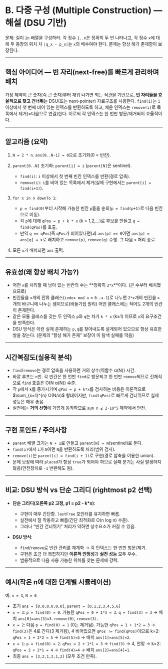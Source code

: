 # B. 다중 구성 (Multiple Construction) — 해설 (DSU 기반)

문제: 길이 `2n` 배열을 구성하라. 각 정수 `1..n`은 정확히 두 번 나타나고, 각 정수 `x`에 대해 두 등장의 위치 차 `|q_x - p_x|`는 `x`의 배수여야 한다. 문제는 항상 해가 존재함이 보장된다.

---

## 핵심 아이디어 — 빈 자리(next-free)를 빠르게 관리하며 배치

가장 제약이 큰 숫자(즉 큰 숫자)부터 채워 나가면 되는 직관을 기반으로, **빈 자리들을 효율적으로 찾고 건너뛰는** DSU(또는 next-pointer) 자료구조를 사용한다.
`find(i)`는 `i` 이상에서 첫 번째 비어 있는 인덱스를 반환하도록 하고, 채운 인덱스는 `remove(i)`로 목록에서 제거(=다음으로 연결)한다. 이로써 각 인덱스는 한 번만 방문/제거되어 효율적이다.

---

## 알고리즘 (요약)

1. `N = 2 * n`. `ans[0..N-1] = 0`으로 초기화(0 = 빈칸).
2. `parent[0..N]` 초기화: `parent[i] = i` (`parent[N]`은 sentinel).

    * `find(i)`: `i` 이상에서 첫 번째 빈칸 인덱스를 반환(경로 압축).
    * `remove(i)`: `i`를 비어 있는 목록에서 제거(실제 구현에서는 `parent[i] = find(i+1)`).
3. `for x in n downTo 1`:

    * `p = find(0)`부터 시작해 가능한 빈칸 `p`들을 순회(`p = find(p+1)`로 다음 빈칸으로 이동).
    * 각 `p`에 대해 `qPos = p + k * x` (k = 1,2,...)로 후보를 만들고 `q = find(qPos)`를 호출.
    * 만약 `q == qPos`(즉 `qPos`가 비어있다면)과 `ans[p] == 0`이면 `ans[p] = ans[q] = x`로 배치하고 `remove(p)`, `remove(q)` 수행. 그 다음 `x` 처리 종료.
4. 모든 `x`가 배치되면 `ans` 출력.

---

## 유효성(왜 항상 배치 가능?)

* 어떤 `x`를 처리할 때 남아 있는 빈칸의 수는 \*\*정확히 `2*x`\*\*이다. (큰 수부터 배치했으므로)
* 빈칸들을 `x`개의 잔류 클래스(`index mod x` = `0..x-1`)로 나누면 `2*x`개의 빈칸을 `x`개의 바구니에 나누는 셈이므로(비둘기집 원리) 어떤 클래스에는 적어도 2개의 빈칸이 존재한다.
* 같은 모듈 클래스를 갖는 두 인덱스 `p`와 `q`는 차가 `k * x` (k≥1) 이므로 `x`의 요구조건을 만족한다.
* DSU 방식은 이런 실제 존재하는 `p,q`를 찾아내도록 설계되어 있으므로 항상 유효한 쌍을 찾는다. (문제의 “항상 해가 존재” 보장이 이 탐색 실패를 막음)

---

## 시간복잡도(실용적 분석)

* `find`/`remove`는 경로 압축을 사용하면 거의 상수(역함수 α(N)) 시간.
* 바깥 루프는 `n`번. 각 빈칸은 한 번만 `find`로 방문되고 한 번만 `remove`되므로 전체적으로 `find` 호출은 O(N α(N)) 수준.
* 각 `p`에서 `k`를 증가시키며 `qPos = p + k*x`를 검사하는 비용은 이론적으로 $\sum_{x=1}^{n} O(N/x)$ 형태이지만, `find(qPos)`로 빠르게 건너뛰므로 실제 성능은 매우 좋음.
* 실전에는 **거의 선형**에 가깝게 동작하므로 `sum n ≤ 2·10^5` 제약에서 안전.

---

## 구현 포인트 / 주의사항

* `parent` 배열 크기는 `N + 1`로 만들고 `parent[N] = N`(sentinel)로 둔다.
* `find(i)`에서 `i`가 `N`이면 `N`을 반환하도록 처리(범위 검사).
* `remove(i)`는 `parent[i] = find(i + 1)`로 구현(경로 압축을 이용한 union).
* 문제 보장에 따라 `placed`가 항상 `true`가 되어야 하므로 실패 분기는 사실 발생하지 않음(안전장치로 `-1` 반환해도 됨).

---

## 비교: DSU 방식 vs 단순 그리디 (rightmost p2 선택)

* **단순 그리디(오른쪽 p2 고정, p1 = p2 - k\*x)**:

    * 구현이 매우 간단함. `lastFree` 포인터를 유지하면 빠름.
    * 실전에서 잘 작동하고 빠름(간단 최적화로 O(n log n) 수준).
    * 그러나 “빈칸 건너뛰기” 처리가 약하면 상수요소가 커질 수 있음.
* **DSU 방식**:

    * `find`/`remove`로 빈칸 관리를 체계화 → 각 인덱스는 한 번만 방문/제거.
    * 구현은 조금 더 복잡하지만 **이론적 안정성**과 **실전 성능** 모두 우수.
    * 범용적으로 다음 사용 가능한 위치를 찾는 문제에 강력.

    
---

## 예시(작은 n에 대한 단계별 시뮬레이션)

예: `n = 3`, `N = 6`

* 초기 `ans = [0,0,0,0,0,0]`, `parent = [0,1,2,3,4,5,6]`
* `x = 3`: `p = find(0) = 0`. 가능한 `qPos = 0 + 1*3 = 3`. `q = find(3) = 3` → 배치 `ans[0]=ans[3]=3`. `remove(0)`, `remove(3)`.
* `x = 2`: 다음 `p = find(0) = 1` (0는 제거됨). 가능한 `qPos = 1 + 1*2 = 3` → `find(3)`은 4로 간다(3 제거됨), 4 비어있으면 `qPos != find(qPos)`이므로 k=2: `qPos = 1 + 2*2 = 5` → `find(5)=5` → 배치 `ans[1]=ans[5]=2`.
* `x = 1`: `p = find(0) = 2`. `qPos = 2 + 1*1 = 3` → `find(3)` → 4, 안맞 → k=2: `qPos = 2 + 2*1 = 4` → `find(4)=4` → 배치 `ans[2]=ans[4]=1`.
* 최종 `ans = [3,2,1,3,1,2]` (모두 조건 만족).

---

